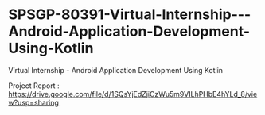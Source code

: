 # SPSGP-80391-Virtual-Internship---Android-Application-Development-Using-Kotlin
Virtual Internship - Android Application Development Using Kotlin

Project Report :
https://drive.google.com/file/d/1SQsYjEdZjiCzWu5m9VILhPHbE4hYLd_8/view?usp=sharing
